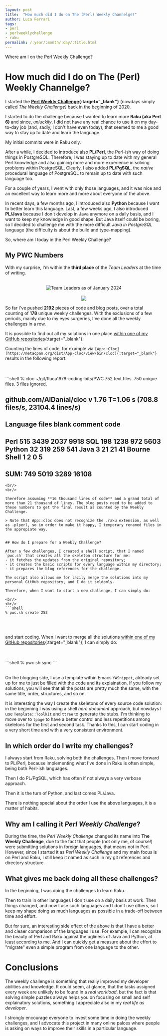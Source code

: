 ```yaml
---
layout: post
title:  "How much did I do on The (Perl) Weekly Channelge?"
author: Luca Ferrari
tags:
- perl
- perlweeklychallenge
- raku
permalink: /:year/:month/:day/:title.html
---
```

Where am I on the Perl Weekly Challenge?

# How much did I do on The (Perl) Weekly Channelge?

I started the **[Perl Weekly Challenge](https://theweeklychallenge.org/challenges/){:target="_blank"}** (nowdays simply called *The Weekly Challenge)* back in the beginning of 2020.

I started to do the challenge because I wanted to learn more **Raku (aka Perl 6)** and since, *unluckily*, I did not have any real chance to use it on my day-to-day job (and, sadly, I don't have even today), that seemed to me a good way to stay up to date and learn the language.

My initial commits were in Raku only.

After a while, I decided to introduce also **PL/Perl**, the Perl-ish way of doing things in PostgreSQL. Therefore, I was staying up to date with my general Perl knowledge and also gaining more and more experience in solving problems within PostgreSQL. Clearly, I also added **PL/PgSQL**, the *native* procedural language of PostgreSQL to remain up to date with such language too.

For a couple of years, I went with only those languages, and it was nice and an excellent way to learn more and more about everyone of the above.

In recent days, a few months ago, I introduced also **Python** because I want to better learn this language. Last, a few weeks ago, I also introduced **PL/Java** because I don't develop in Java anymore on a daily basis, and I want to keep my knowledge in good shape. But Java itself could be boring, so I decided to challenge me with the more difficult *Java in PostgreSQL* language (the difficulty is about the build and type-mapping).


So, where am I today in the Perl Weekly Challenge?

## My PWC Numbers

With my surprise, I'm within the **third place** of the *Team Leaders* at the time of writing.

<center>
<br/>
<img src="/images/posts/perlweeklychallenge/pwc_team_leaders_2024_01.png" alt="Team Leaders as of January 2024" />
<br/>

<br/>
<img src="/images/posts/perlweeklychallenge/pwc_team_leaders_2024_01b.png" />
<br/>
</center>


So far I've pushed **2192** pieces of code and blog posts, over a total counting of **178** unique weekly challenges.
With the exclusions of a few periods, mainly due to my eyes surgeries, I've done all the weekly challenges in a row.

It is possible to find out all my solutions in one place [within one of my GitHub repositories](https://github.com/fluca1978/fluca1978-coding-bits/tree/master/PWC){:target="_blank"}.

Counting the lines of code, for example via `[App::Cloc](https://metacpan.org/dist/App-cloc/view/bin/cloc){:target="_blank"}` results in the following report:

<br/>
<br/>
```shell
% cloc ~/git/fluca1978-coding-bits/PWC
     752 text files.
     750 unique files.
       3 files ignored.

github.com/AlDanial/cloc v 1.76  T=1.06 s (708.8 files/s, 23104.4 lines/s)
-------------------------------------------------------------------------------
Language                     files          blank        comment           code
-------------------------------------------------------------------------------
Perl                           515           3439           2037           9918
SQL                            198           1238            972           5603
Python                          32            319            259            541
Java                             3             21             21             41
Bourne Shell                     1              2              0              5
-------------------------------------------------------------------------------
SUM:                           749           5019           3289          16108
-------------------------------------------------------------------------------

```
<br/>
<br/>

therefore assuming **16 thousand lines of code** and a grand total of more than 21 thousand of lines. The blog posts need to be added to these numbers to get the final result as counted by the Weekly Challenge.

> Note that App::cloc does not recognize the .raku extension, as well as .plperl, so in order to make it happy, I temporary renamed files in the appropiate way.


## How do I prepare for a Weekly Challenge?

After a few challenges, I created a shell script, that I named `pwc.sh` that creates all the skeleton structure for me:
- it fetches the updates from the original repository;
- it creates the basic scripts for every language within my directory;
- it prepares the blog references for the challenge.

The script also allows me for lazily merge the solutions into my personal GitHub repository, and I do it seldomly.

Therefore, when I want to start a new challenge, I can simply do:

<br/>
<br/>
```shell
% pwc.sh create 253
```
<br/>
<br/>

and start coding. When I want to merge all the solutions [within one of my GitHub repositories](https://github.com/fluca1978/fluca1978-coding-bits/tree/master/PWC){:target="_blank"}, I can simply do:

<br/>
<br/>
```shell
% pwc.sh sync
```
<br/>
<br/>

On the blogging side, I use a template within Emacs `YASnippet`, alrteady set up for me to just be filled with the code and its explaination. If you follow my solutions, you will see that all the posts are pretty much the same, with the same title, order, structures, and so on.


It is interesting the way I create the skeletons of every source code solution: in the beginning I was using a shell *here document* approach, but nowdays I use `Template::Toolkit` and `ttree` to generate the stubs. I'm thinking to move over to `tpage` to have a better control and less repetitions among skeletons for the first and second task. Thanks to this, I can start coding in a very short time and with a very consistent environment.

## In which order do I write my challenges?

I always start from Raku, solving both the challenges. Then I move forward to PL/Perl, because implementing what I've done in Raku is often simple, being both Perl-ish languages.

Then I do PL/PgSQL, which has often if not always a very verbose approach.

Then it is the turn of Python, and last comes PL/Java.

There is nothing special about the order I use the above languages, it is a matter of habits.

## Why am I calling it *Perl Weekly Challenge*?

During the time, the *Perl Weekly Challenge* changed its name into **The Weekly Challenge**, due to the fact that people (not only me, of course!) were submitting solutions in foreign languages, that means not in Perl. However, since I started it as *Perl Weekly Challenge* and my main focus is on Perl and Raku, I still keep it named as such in my git references and directory structure.


## What gives me back doing all these challenges?

In the beginning, I was doing the challenges to learn Raku.

Then to train in other languages I don't use on a daily basis at work. Then things changed, and now I use such languages and I don't use others, so I keep my shape doing as much languages as possible in a trade-off between time and effort.

But for sure, an interesting side effect of the above is that I have a better and cleaer comparison of the languages I use. For example, I can recognize the beauty of Perl and Raku against the ugliness of Java and Python, at least according to me. And I can quickly get a measure about the effort to "migrate" even a simple program from one language to the other.


# Conclusions

The weekly challenge is something that really improved my developer abilities and knowledge. It could seem, at glance, that the tasks assigned every week are unlikely to be found in a *real workload*, but the fact is that solving simple puzzles always helps you on focusing on small and self explainatory solutions, something I appreciate also in my *real life as developer*.

I strongly encourage everyone to invest some time in doing the weekly challenges, and I advocate this project in many online palces where people is asking on ways to improve their skills in a particular language.
